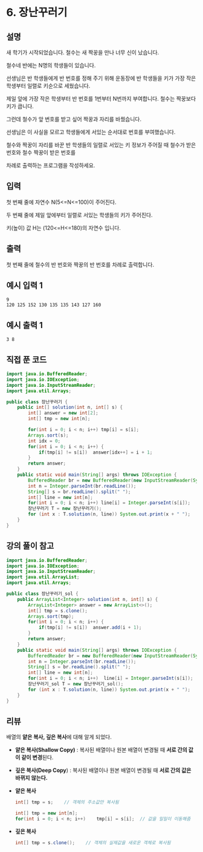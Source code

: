 # 6. 장난꾸러기

## 설명

새 학기가 시작되었습니다. 철수는 새 짝꿍을 만나 너무 신이 났습니다.

철수네 반에는 N명의 학생들이 있습니다.

선생님은 반 학생들에게 반 번호를 정해 주기 위해 운동장에 반 학생들을 키가 가장 작은 학생부터 일렬로 키순으로 세웠습니다.

제일 앞에 가장 작은 학생부터 반 번호를 1번부터 N번까지 부여합니다. 철수는 짝꿍보다 키가 큽니다.

그런데 철수가 앞 번호를 받고 싶어 짝꿍과 자리를 바꿨습니다.

선생님은 이 사실을 모르고 학생들에게 서있는 순서대로 번호를 부여했습니다.

철수와 짝꿍이 자리를 바꾼 반 학생들의 일렬로 서있는 키 정보가 주어질 때 철수가 받은 번호와 철수 짝꿍이 받은 번호를

차례로 출력하는 프로그램을 작성하세요.



## 입력

첫 번째 줄에 자연수 N(5<=N<=100)이 주어진다.

두 번째 줄에 제일 앞에부터 일렬로 서있는 학생들의 키가 주어진다.

키(높이) 값 H는 (120<=H<=180)의 자연수 입니다.



## 출력

첫 번째 줄에 철수의 반 번호와 짝꿍의 반 번호를 차례로 출력합니다.



## 예시 입력 1 

```
9
120 125 152 130 135 135 143 127 160
```



## 예시 출력 1

```
3 8
```



## 직접 푼 코드

```java
import java.io.BufferedReader;
import java.io.IOException;
import java.io.InputStreamReader;
import java.util.Arrays;

public class 장난꾸러기 {
    public int[] solution(int n, int[] s) {
        int[] answer = new int[2];
        int[] tmp = new int[n];

        for(int i = 0; i < n; i++) tmp[i] = s[i];
        Arrays.sort(s);
        int idx = 0;
        for(int i = 0; i < n; i++) {
            if(tmp[i] != s[i])  answer[idx++] = i + 1;
        }
        return answer;
    }
    public static void main(String[] args) throws IOException {
        BufferedReader br = new BufferedReader(new InputStreamReader(System.in));
        int n = Integer.parseInt(br.readLine());
        String[] s = br.readLine().split(" ");
        int[] line = new int[n];
        for(int i = 0; i < n; i++) line[i] = Integer.parseInt(s[i]);
        장난꾸러기 T = new 장난꾸러기();
        for (int x : T.solution(n, line)) System.out.print(x + " ");
    }
}
```



## 강의 풀이 참고

```java
import java.io.BufferedReader;
import java.io.IOException;
import java.io.InputStreamReader;
import java.util.ArrayList;
import java.util.Arrays;

public class 장난꾸러기_sol {
    public ArrayList<Integer> solution(int n, int[] s) {
        ArrayList<Integer> answer = new ArrayList<>();
        int[] tmp = s.clone();
        Arrays.sort(tmp);
        for(int i = 0; i < n; i++) {
            if(tmp[i] != s[i])  answer.add(i + 1);
        }
        return answer;
    }
    public static void main(String[] args) throws IOException {
        BufferedReader br = new BufferedReader(new InputStreamReader(System.in));
        int n = Integer.parseInt(br.readLine());
        String[] s = br.readLine().split(" ");
        int[] line = new int[n];
        for(int i = 0; i < n; i++)  line[i] = Integer.parseInt(s[i]);
        장난꾸러기_sol T = new 장난꾸러기_sol();
        for (int x : T.solution(n, line)) System.out.print(x + " ");
    }
}
```



## 리뷰

배열의 **얕은 복사, 깊은 복사**에 대해 알게 되었다.

- **얕은 복사(Shallow Copy)** : 복사된 배열이나 원본 배열이 변경될 때 **서로 간의 값이 같이 변경**된다.
- **깊은 복사(Deep Copy**) : 복사된 배열이나 원본 배열이 변경될 때 **서로 간의 값은 바뀌지 않는다.** 



- **얕은 복사**

  ```java
  int[] tmp = s;	// 객체의 주소값만 복사됨
  
  int[] tmp = new int[n];
  for(int i = 0; i < n; i++)	tmp[i] = s[i]; 	// 값을 일일이 이동해줌
  ```

  

- **깊은 복사**

  ```java
  int[] tmp = s.clone();	// 객체의 실제값을 새로운 객체로 복사됨
  ```

  